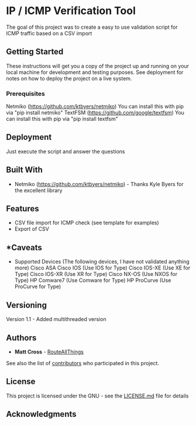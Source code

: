 # IP / ICMP Verification Tool

The goal of this project was to create a easy to use validation script for ICMP traffic based on a CSV import

## Getting Started

These instructions will get you a copy of the project up and running on your local machine for development and testing purposes. See deployment for notes on how to deploy the project on a live system.

### Prerequisites

Netmiko (https://github.com/ktbyers/netmiko)
You can install this with pip via "pip install netmiko"
TextFSM (https://github.com/google/textfsm)
You can install this with pip via "pip install textfsm"

## Deployment

Just execute the script and answer the questions

## Built With

* Netmiko (https://github.com/ktbyers/netmiko) - Thanks Kyle Byers for the excellent library

## Features
- CSV file import for ICMP check (see template for examples)
- Export of CSV

## *Caveats
- Supported Devices (The following devices, I have not validated anything more)
Cisco ASA
Cisco IOS	 (Use IOS for Type)
Cisco IOS-XE (Use XE for Type)
Cisco IOS-XR (Use XR for Type)
Cisco NX-OS  (Use NXOS for Type)
HP Comware7  (Use Comware for Type)
HP ProCurve  (Use ProCurve for Type)

## Versioning

Version 1.1 - Added multithreaded version

## Authors

* **Matt Cross** - [RouteAllThings](https://github.com/routeallthings)

See also the list of [contributors](https://github.com/routeallthings/IP_Ping_Verification/contributors) who participated in this project.

## License

This project is licensed under the GNU - see the [LICENSE.md](LICENSE.md) file for details

## Acknowledgments
